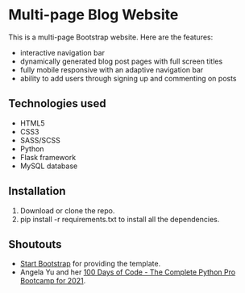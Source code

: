 # Multi-page Blog Website

This is a multi-page Bootstrap website. Here are the features:

- interactive navigation bar
- dynamically generated blog post pages with full screen titles
- fully mobile responsive with an adaptive navigation bar
- ability to add users through signing up and commenting on posts

## Technologies used

- HTML5
- CSS3
- SASS/SCSS
- Python
- Flask framework
- MySQL database

## Installation

1. Download or clone the repo.
2. pip install -r requirements.txt to install all the dependencies.

## Shoutouts

- [Start Bootstrap](https://startbootstrap.com/theme/clean-blog) for providing the template.
- Angela Yu and her [100 Days of Code - The Complete Python Pro Bootcamp for 2021](https://www.udemy.com/course/100-days-of-code/?src=sac&kw=100+Days+of+Code).
